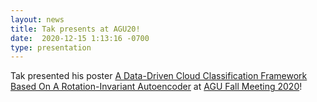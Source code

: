 ```yaml
---
layout: news
title: Tak presents at AGU20!
date:  2020-12-15 1:13:16 -0700
type: presentation
---
```

Tak presented his poster [A Data-Driven Cloud Classification Framework Based On A Rotation-Invariant Autoencoder](https://agu2020fallmeeting-agu.ipostersessions.com/default.aspx?s=6F-FE-57-B0-35-A0-F1-E1-15-B7-22-81-57-4F-95-82&guestview=true) at [AGU Fall Meeting 2020](https://www.agu.org/fall-meeting)!
